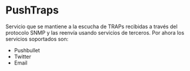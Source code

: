 PushTraps
=========

Servicio que se mantiene a la escucha de TRAPs recibidas a través del protocolo SNMP y las reenvía usando servicios de terceros. Por ahora los servicios soportados son:

- Pushbullet
- Twitter
- Email

